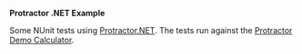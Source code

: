 ﻿**Protractor .NET Example**

Some NUnit tests using [Protractor.NET](https://github.com/bbaia/protractor-net). The tests run against the [Protractor Demo Calculator](http://juliemr.github.io/protractor-demo/).